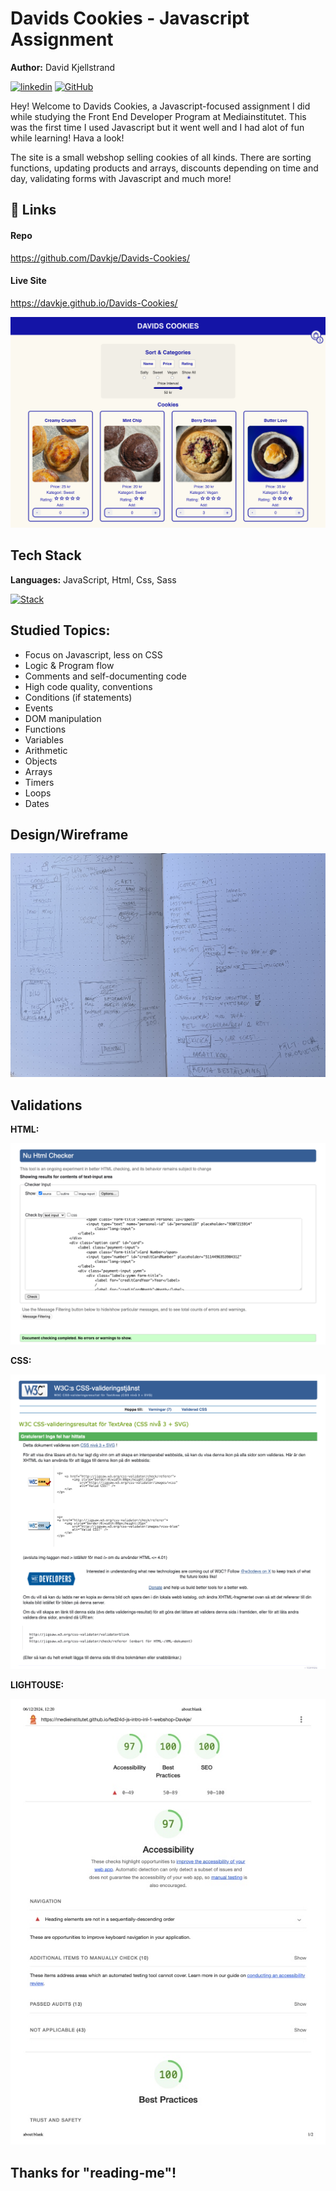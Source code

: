 
# Davids Cookies - Javascript Assignment

**Author:** David Kjellstrand

[![linkedin](https://img.shields.io/badge/linkedin-0A66C2?style=for-the-badge&logo=linkedin&logoColor=white)](https://www.linkedin.com/in/david-kjellstrand-b6760113a/)
[![GitHub](https://img.shields.io/badge/GitHub-181717?style=for-the-badge&logo=github&logoColor=white)](https://www.github.com/davkje)

Hey! Welcome to Davids Cookies, a Javascript-focused assignment I did while studying the Front End Developer Program at Mediainstitutet. This was the first time I used Javascript but it went well and I had alot of fun while learning! Hava a look!

The site is a small webshop selling cookies of all kinds. There are sorting functions, updating products and arrays, discounts depending on time and day, validating forms with Javascript and much more!


## 🔗 Links

#### Repo
https://github.com/Davkje/Davids-Cookies/

#### Live Site
https://davkje.github.io/Davids-Cookies/

![Preview](assets/designs/preview.png)


## Tech Stack

**Languages:** JavaScript, Html, Css, Sass 

[![Stack](https://skillicons.dev/icons?i=js,html,css,sass)](https://skillicons.dev)


## Studied Topics:

-  Focus on Javascript, less on CSS
- Logic & Program flow
- Comments and self-documenting code
- High code quality, conventions
- Conditions (if statements)
- Events
- DOM manipulation
- Functions
- Variables
- Arithmetic
- Objects
- Arrays
- Timers
- Loops
- Dates

## Design/Wireframe

![Sketch](assets/designs/sketch.jpg)

## Validations

**HTML:** 

![HTML](assets/validation/html-validation.png)

**CSS:**

![CSS](assets/validation/css-validaton.png)

**LIGHTOUSE:** 

![Lighthouse](assets/validation/lighthouse-validation.png)

## Thanks for "reading-me"!
